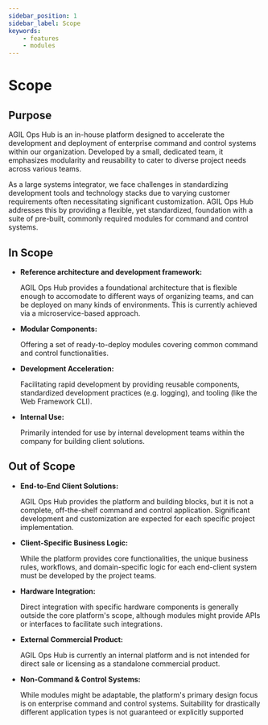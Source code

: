 ```yaml
---
sidebar_position: 1
sidebar_label: Scope
keywords:
    - features
    - modules
---
```


# Scope

## Purpose

AGIL Ops Hub is an in-house platform designed to accelerate the development and deployment of enterprise command and
control systems within our organization. Developed by a small, dedicated team, it emphasizes modularity and reusability
to cater to diverse project needs across various teams.

As a large systems integrator, we face challenges in standardizing development tools and technology stacks due to
varying customer requirements often necessitating significant customization. AGIL Ops Hub addresses this by providing a
flexible, yet standardized, foundation with a suite of pre-built, commonly required modules for command and control
systems.

## In Scope

-   **Reference architecture and development framework:**

    AGIL Ops Hub provides a foundational architecture that is flexible enough to accomodate to different ways
    of organizing teams, and can be deployed on many kinds of environments. This is currently achieved via a
    microservice-based approach.

-   **Modular Components:**

    Offering a set of ready-to-deploy modules covering common command and control functionalities.

-   **Development Acceleration:**

    Facilitating rapid development by providing reusable components, standardized development
    practices (e.g. logging), and tooling (like the Web Framework CLI).

-   **Internal Use:**

    Primarily intended for use by internal development teams within the company for building client solutions.

## Out of Scope

-   **End-to-End Client Solutions:**

    AGIL Ops Hub provides the platform and building blocks, but it is not a complete, off-the-shelf command and control
    application. Significant development and customization are expected for each specific project implementation.

-   **Client-Specific Business Logic:**

    While the platform provides core functionalities, the unique business rules, workflows, and domain-specific logic
    for each end-client system must be developed by the project teams.

-   **Hardware Integration:**

    Direct integration with specific hardware components is generally outside the core platform's scope, although
    modules might provide APIs or interfaces to facilitate such integrations.

-   **External Commercial Product:**

    AGIL Ops Hub is currently an internal platform and is not intended for direct sale or licensing as a standalone
    commercial product.

-   **Non-Command & Control Systems:**

    While modules might be adaptable, the platform's primary design focus is on enterprise command and control systems.
    Suitability for drastically different application types is not guaranteed or explicitly supported
